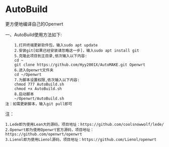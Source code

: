 # AutoBuild
更方便地编译自己的Openwrt

一、AutoBuild使用方法如下: 

		1.打开终端更新软件包，输入sudo apt update
		2.安装git[如果已经安装请忽略这一步]，输入sudo apt install git
		5.克隆此项目到主目录,依次输入以下内容:
		cd ~
		git clone https://github.com/Hyy2001X/AutoMAKE.git Openwrt
		6.进入Openwrt文件夹
		cd ~/Openwrt
		7.为脚本设置权限,依次输入以下内容:
		chmod 777 AutoBuild.sh
		chmod +x AutoBuild.sh
		8.启动脚本
		~/Openwrt/AutoBuild.sh
	注：如需更新脚本，输入git pull即可


注：	

	1.Lede即为使用Lean大的源码，项目地址：https://github.com/coolsnowwolf/lede/
	2.Openwrt即为使用Openwrt官方源码，项目地址：https://github.com/openwrt/openwrt
	3.Lienol即为使用Lienol源码，项目地址：https://github.com/Lienol/openwrt
